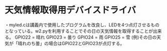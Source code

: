 # 天気情報取得用デバイスドライバ
・myled.cは講義内で使用したプログラムを改良し、LEDを4つ点灯させるものとなっている。w2.pyを利用することでその日の天気情報を取得することが出来る。
GPIO22 = 晴れ
GPIO23 = 曇り
GPIO24 = 雨
GPIO25 = 雪
(例)その日の天気が「晴れのち曇」の場合はGPIO22とGPIO23が点灯する。

